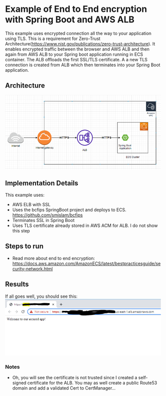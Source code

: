 # Example of End to End encryption with Spring Boot and AWS ALB

This example uses encrypted connection all the way to your application using TLS.  This is a requirement for Zero-Trust Architecture(https://www.nist.gov/publications/zero-trust-architecture).  It enables encrypted traffic between the browser and AWS ALB and then again from AWS ALB to your Spring boot application running in ECS container.  The ALB offloads the first SSL/TLS certificate.  A a new TLS connection is created from ALB which then terminates into your Spring Boot application.

## Architecture
![image](e2e-tls-architecture.PNG "End to End Encryption with AWS ALB and Spring Boot")

## Implementation Details
This example uses:
*  AWS ELB with SSL
* Uses the bcfips SpringBoot project and deploys to ECS. https://github.com/smislam/bcfips 
* Terminates SSL in Spring Boot
* Uses TLS certificate already stored in AWS ACM for ALB.  I do not show this step

## Steps to run
* Read more about end to end encryption:  https://docs.aws.amazon.com/AmazonECS/latest/bestpracticesguide/security-network.html

## Results
If all goes well, you should see this:
![image](e2e-encryption.PNG "End to End Encryption with AWS ALB and Spring Boot")

### Notes
* Oh, you will see the certificate is not trusted since I created a self-signed certificate for the ALB.  You may as well create a public Route53 domain and add a validated Cert to CertManager...